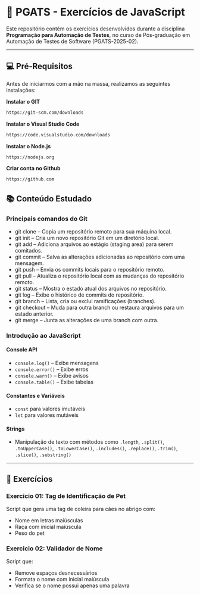 # 🚀 PGATS - Exercícios de JavaScript

Este repositório contém os exercícios desenvolvidos durante a disciplina **Programação para Automação de Testes**, no curso de Pós-graduação em Automação de Testes de Software (PGATS-2025-02).

---

## 💻 Pré-Requisitos
Antes de iniciarmos com a mão na massa, realizamos as seguintes instalações:

**Instalar o GIT**
```bash
https://git-scm.com/downloads
```
**Instalar o Visual Studio Code**
```bash
https://code.visualstudio.com/downloads
```
**Instalar o Node.js**
```bash
https://nodejs.org
```
**Criar conta no Github**
```bash
https://github.com
```

## 📚 Conteúdo Estudado

### Principais comandos do Git
- git clone – Copia um repositório remoto para sua máquina local.
- git init – Cria um novo repositório Git em um diretório local.
- git add – Adiciona arquivos ao estágio (staging area) para serem comitados.
- git commit – Salva as alterações adicionadas ao repositório com uma mensagem.
- git push – Envia os commits locais para o repositório remoto.
- git pull – Atualiza o repositório local com as mudanças do repositório remoto.
- git status – Mostra o estado atual dos arquivos no repositório.
- git log – Exibe o histórico de commits do repositório.
- git branch – Lista, cria ou exclui ramificações (branches).
- git checkout – Muda para outra branch ou restaura arquivos para um estado anterior.
- git merge – Junta as alterações de uma branch com outra.

### Introdução ao JavaScript

#### Console API
- `console.log()` – Exibe mensagens
- `console.error()` – Exibe erros
- `console.warn()` – Exibe avisos
- `console.table()` – Exibe tabelas

#### Constantes e Variáveis
- `const` para valores imutáveis
- `let` para valores mutáveis

#### Strings
- Manipulação de texto com métodos como `.length`, `.split()`, `.toUpperCase()`, `.toLowerCase()`, `.includes()`, `.replace()`, `.trim()`, `.slice()`, `.substring()`

---

## 🧪 Exercícios

### Exercicio 01: Tag de Identificação de Pet
Script que gera uma tag de coleira para cães no abrigo com:
- Nome em letras maiúsculas
- Raça com inicial maiúscula
- Peso do pet

### Exercicio 02: Validador de Nome
Script que:
- Remove espaços desnecessários
- Formata o nome com inicial maiúscula
- Verifica se o nome possui apenas uma palavra